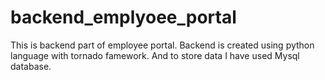# backend_emplyoee_portal
This is backend part of employee portal. Backend is created using python language with tornado famework. And to store data I have used Mysql database.

